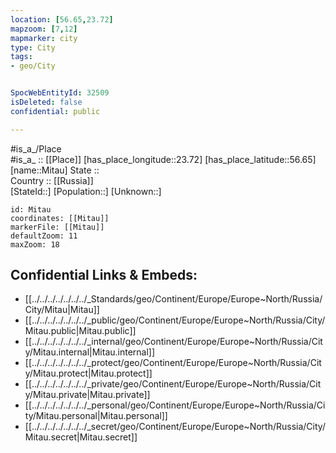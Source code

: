 ```yaml
---
location: [56.65,23.72] 
mapzoom: [7,12] 
mapmarker: city 
type: City
tags:
- geo/City


SpocWebEntityId: 32509
isDeleted: false
confidential: public

---
```

#is_a_/Place  
#is_a_ :: [[Place]] 
[has_place_longitude::23.72] 
[has_place_latitude::56.65] 
[name::Mitau] 
State ::  
Country :: [[Russia]]  
[StateId::] 
[Population::] 
[Unknown::] 


```leaflet
id: Mitau
coordinates: [[Mitau]] 
markerFile: [[Mitau]] 
defaultZoom: 11 
maxZoom: 18
```


## Confidential Links & Embeds: 
- [[../../../../../../../_Standards/geo/Continent/Europe/Europe~North/Russia/City/Mitau|Mitau]] 
- [[../../../../../../../_public/geo/Continent/Europe/Europe~North/Russia/City/Mitau.public|Mitau.public]] 
- [[../../../../../../../_internal/geo/Continent/Europe/Europe~North/Russia/City/Mitau.internal|Mitau.internal]] 
- [[../../../../../../../_protect/geo/Continent/Europe/Europe~North/Russia/City/Mitau.protect|Mitau.protect]] 
- [[../../../../../../../_private/geo/Continent/Europe/Europe~North/Russia/City/Mitau.private|Mitau.private]] 
- [[../../../../../../../_personal/geo/Continent/Europe/Europe~North/Russia/City/Mitau.personal|Mitau.personal]] 
- [[../../../../../../../_secret/geo/Continent/Europe/Europe~North/Russia/City/Mitau.secret|Mitau.secret]] 
